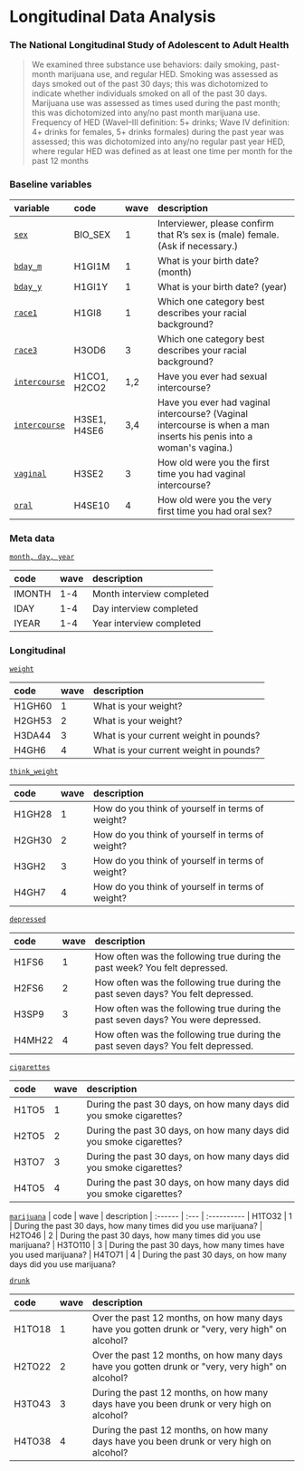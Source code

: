 # Longitudinal Data Analysis
### The National Longitudinal Study of Adolescent to Adult Health

> We examined three substance use behaviors: daily smoking, past-month marijuana use, and regular HED. Smoking was assessed as days smoked out of the past 30 days; this was dichotomized to indicate whether individuals smoked on all of the past 30 days. Marijuana use was assessed as times used during the past month; this was dichotomized into any/no past month marijuana use. Frequency of HED (WaveI–III definition: 5+ drinks; Wave IV definition: 4+ drinks for females, 5+ drinks formales) during the past year was assessed; this was dichotomized into any/no regular past year HED, where regular HED was defined as at least one time per month for the past 12 months

### Baseline variables

| variable      | code    | wave | description
| :------------ | :------ | :--  | :----------
| [`sex`](http://www.cpc.unc.edu/projects/addhealth/codebooks/ace/tool/codebookssearch?field=varname&match=contains&text=BIO_SEX) | BIO_SEX | 1    | Interviewer, please confirm that R’s sex is (male) female. (Ask if necessary.)
| [`bday_m`](http://www.cpc.unc.edu/projects/addhealth/codebooks/ace/tool/variablecollection?VariableCollectionId=2) | H1GI1M | 1    | What is your birth date? (month)
| [`bday_y`](http://www.cpc.unc.edu/projects/addhealth/codebooks/ace/tool/variablecollection?VariableCollectionId=2) | H1GI1Y | 1    | What is your birth date? (year)
| [`race1`](http://www.cpc.unc.edu/projects/addhealth/codebooks/ace/tool/codebookssearch?field=varname&match=contains&text=H1GI8+++) | H1GI8 | 1    | Which one category best describes your racial background?
| [`race3`](http://www.cpc.unc.edu/projects/addhealth/codebooks/ace/tool/codebookssearch?field=varname&match=contains&text=H3OD6) | H3OD6 | 3    | Which one category best describes your racial background?
| [`intercourse`](http://www.cpc.unc.edu/projects/addhealth/codebooks/ace/tool/variablecollection?VariableCollectionId=726) | H1CO1, H2CO2 | 1,2 | Have you ever had sexual intercourse?
| [`intercourse`](http://www.cpc.unc.edu/projects/addhealth/codebooks/ace/tool/variablecollection?VariableCollectionId=726) | H3SE1, H4SE6 | 3,4 | Have you ever had vaginal intercourse? (Vaginal intercourse is when a man inserts his penis into a woman's vagina.)
| [`vaginal`](http://www.cpc.unc.edu/projects/addhealth/codebooks/ace/tool/variablecollection?VariableCollectionId=727) | H3SE2 | 3 | How old were you the first time you had vaginal intercourse?
| [`oral`](http://www.cpc.unc.edu/projects/addhealth/codebooks/ace/tool/variablecollection?VariableCollectionId=809) | H4SE10 | 4 | How old were you the very first time you had oral sex?

### Meta data

[`month, day, year`](http://www.cpc.unc.edu/projects/addhealth/codebooks/ace/tool/variablecollection?VariableCollectionId=2416)

| code    | wave | description
| :------ | :--- | :----------
| IMONTH  | 1-4  |  Month interview completed
| IDAY    | 1-4  |  Day interview completed
| IYEAR   | 1-4  |  Year interview completed

### Longitudinal

[`weight`](http://www.cpc.unc.edu/projects/addhealth/codebooks/ace/tool/variablecollection?VariableCollectionId=203)

| code    | wave | description
| :------ | :--- | :----------
| H1GH60  | 1    | What is your weight?
| H2GH53  | 2    | What is your weight?
| H3DA44  | 3    | What is your current weight in pounds?
| H4GH6   | 4    | What is your current weight in pounds?

[`think_weight`](http://www.cpc.unc.edu/projects/addhealth/codebooks/ace/tool/variablecollection?VariableCollectionId=409)

| code    | wave | description
| :------ | :--- | :----------
| H1GH28  | 1    | How do you think of yourself in terms of weight?
| H2GH30  | 2    | How do you think of yourself in terms of weight?
| H3GH2   | 3    | How do you think of yourself in terms of weight?
| H4GH7   | 4    | How do you think of yourself in terms of weight?

[`depressed`](http://www.cpc.unc.edu/projects/addhealth/codebooks/ace/tool/variablecollection?VariableCollectionId=1055)

| code    | wave | description
| :------ | :--- | :----------
| H1FS6   | 1    | How often was the following true during the past week? You felt depressed.
| H2FS6   | 2    | How often was the following true during the past seven days? You felt depressed.
| H3SP9   | 3    | How often was the following true during the past seven days? You were depressed.
| H4MH22  | 4    | How often was the following true during the past seven days? You felt depressed.

[`cigarettes`](http://www.cpc.unc.edu/projects/addhealth/codebooks/ace/tool/variablecollection?VariableCollectionId=2076)

| code    | wave | description
| :------ | :--- | :----------
| H1TO5   | 1    | During the past 30 days, on how many days did you smoke cigarettes?
| H2TO5   | 2    | During the past 30 days, on how many days did you smoke cigarettes?
| H3TO7   | 3    | During the past 30 days, on how many days did you smoke cigarettes?
| H4TO5   | 4    | During the past 30 days, on how many days did you smoke cigarettes?

[`marijuana`](http://www.cpc.unc.edu/projects/addhealth/codebooks/ace/tool/variablecollection?VariableCollectionId=2123)
| code    | wave | description
| :------ | :--- | :----------
| H1TO32  | 1    | During the past 30 days, how many times did you use marijuana?
| H2TO46  | 2    | During the past 30 days, how many times did you use marijuana?
| H3TO110 | 3    | During the past 30 days, how many times have you used marijuana?
| H4TO71  | 4    | During the past 30 days, on how many days did you use marijuana?

[`drunk`](http://www.cpc.unc.edu/projects/addhealth/codebooks/ace/tool/variablecollection?VariableCollectionId=2010)

| code    | wave | description
| :------ | :--- | :----------
| H1TO18  | 1    | Over the past 12 months, on how many days have you gotten drunk or "very, very high" on alcohol?
| H2TO22  | 2    | Over the past 12 months, on how many days have you gotten drunk or "very, very high" on alcohol?
| H3TO43  | 3    | During the past 12 months, on how many days have you been drunk or very high on alcohol?
| H4TO38  | 4    | During the past 12 months, on how many days have you been drunk or very high on alcohol?

